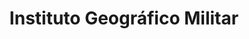 ---
title: "Instituto Geográfico Militar"
url: /montevideo/instituto-geografico-militar/
shop: general
---